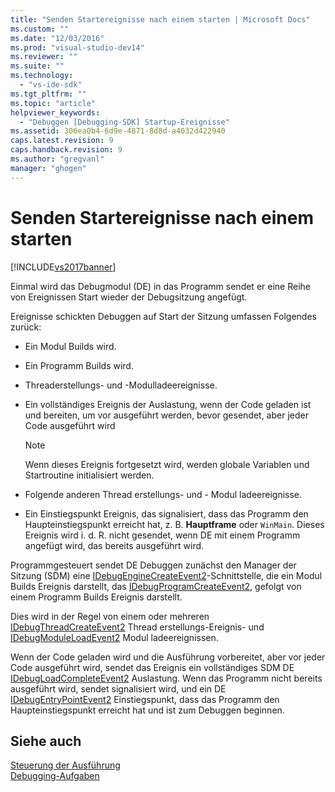 ```yaml
---
title: "Senden Startereignisse nach einem starten | Microsoft Docs"
ms.custom: ""
ms.date: "12/03/2016"
ms.prod: "visual-studio-dev14"
ms.reviewer: ""
ms.suite: ""
ms.technology: 
  - "vs-ide-sdk"
ms.tgt_pltfrm: ""
ms.topic: "article"
helpviewer_keywords: 
  - "Debuggen [Debugging-SDK] Startup-Ereignisse"
ms.assetid: 306ea0b4-6d9e-4871-8d8d-a4032d422940
caps.latest.revision: 9
caps.handback.revision: 9
ms.author: "gregvanl"
manager: "ghogen"
---
```

# Senden Startereignisse nach einem starten
[!INCLUDE[vs2017banner](../../code-quality/includes/vs2017banner.md)]

Einmal wird das Debugmodul \(DE\) in das Programm sendet er eine Reihe von Ereignissen Start wieder der Debugsitzung angefügt.  
  
 Ereignisse schickten Debuggen auf Start der Sitzung umfassen Folgendes zurück:  
  
-   Ein Modul Builds wird.  
  
-   Ein Programm Builds wird.  
  
-   Threaderstellungs\- und \-Modulladeereignisse.  
  
-   Ein vollständiges Ereignis der Auslastung, wenn der Code geladen ist und bereiten, um vor ausgeführt werden, bevor gesendet, aber jeder Code ausgeführt wird  
  
    > [!NOTE]
    >  Wenn dieses Ereignis fortgesetzt wird, werden globale Variablen und Startroutine initialisiert werden.  
  
-   Folgende anderen Thread erstellungs\- und \- Modul ladeereignisse.  
  
-   Ein Einstiegspunkt Ereignis, das signalisiert, dass das Programm den Haupteinstiegspunkt erreicht hat, z. B. **Hauptframe** oder `WinMain`.  Dieses Ereignis wird i. d. R. nicht gesendet, wenn DE mit einem Programm angefügt wird, das bereits ausgeführt wird.  
  
 Programmgesteuert sendet DE Debuggen zunächst den Manager der Sitzung \(SDM\) eine [IDebugEngineCreateEvent2](../../extensibility/debugger/reference/idebugenginecreateevent2.md)\-Schnittstelle, die ein Modul Builds Ereignis darstellt, das [IDebugProgramCreateEvent2](../../extensibility/debugger/reference/idebugprogramcreateevent2.md), gefolgt von einem Programm Builds Ereignis darstellt.  
  
 Dies wird in der Regel von einem oder mehreren [IDebugThreadCreateEvent2](../../extensibility/debugger/reference/idebugthreadcreateevent2.md) Thread erstellungs\-Ereignis\- und [IDebugModuleLoadEvent2](../../extensibility/debugger/reference/idebugmoduleloadevent2.md) Modul ladeereignissen.  
  
 Wenn der Code geladen wird und die Ausführung vorbereitet, aber vor jeder Code ausgeführt wird, sendet das Ereignis ein vollständiges SDM DE [IDebugLoadCompleteEvent2](../../extensibility/debugger/reference/idebugloadcompleteevent2.md) Auslastung.  Wenn das Programm nicht bereits ausgeführt wird, sendet signalisiert wird, und ein DE [IDebugEntryPointEvent2](../../extensibility/debugger/reference/idebugentrypointevent2.md) Einstiegspunkt, dass das Programm den Haupteinstiegspunkt erreicht hat und ist zum Debuggen beginnen.  
  
## Siehe auch  
 [Steuerung der Ausführung](../../extensibility/debugger/control-of-execution.md)   
 [Debugging\-Aufgaben](../../extensibility/debugger/debugging-tasks.md)